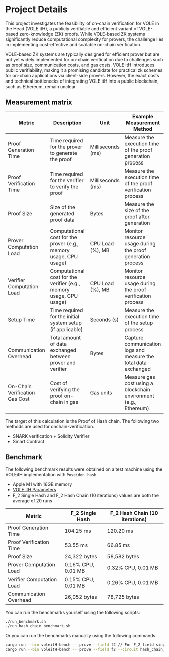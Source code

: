 # Project Details

This project investigates the feasibility of on-chain verification for VOLE in the Head (VOLE itH), a publicly verifiable and efficient variant of VOLE-based zero-knowledge (ZK) proofs. While VOLE-based ZK systems significantly reduce computational complexity for provers, the challenge lies in implementing cost-effective and scalable on-chain verification.

VOLE-based ZK systems are typically designed for efficient prover but are not yet widely implemented for on-chain verification due to challenges such as proof size, communication costs, and gas costs. VOLE itH introduces public verifiability, making it a promising candidate for practical zk schemes for on-chain applications via client-side provers. However, the exact costs and technical bottlenecks of integrating VOLE itH into a public blockchain, such as Ethereum, remain unclear.

## Measurement matrix

| Metric                   | Description                                                                                 | Unit                | Example Measurement Method                                                                     |
|--------------------------|---------------------------------------------------------------------------------------------|---------------------|-----------------------------------------------------------------------------------------------|
| Proof Generation Time    | Time required for the prover to generate the proof                                         | Milliseconds (ms)   | Measure the execution time of the proof generation process                                    |
| Proof Verification Time  | Time required for the verifier to verify the proof                                         | Milliseconds (ms)   | Measure the execution time of the proof verification process                                  |
| Proof Size               | Size of the generated proof data                                                           | Bytes               | Measure the size of the proof after generation                                                |
| Prover Computation Load  | Computational cost for the prover (e.g., memory usage, CPU usage)                          | CPU Load (%), MB    | Monitor resource usage during the proof generation process                                    |
| Verifier Computation Load| Computational cost for the verifier (e.g., memory usage, CPU usage)                        | CPU Load (%), MB    | Monitor resource usage during the proof verification process                                  |
| Setup Time               | Time required for the initial system setup (if applicable)                                 | Seconds (s)         | Measure the execution time of the setup process                                               |
| Communication Overhead   | Total amount of data exchanged between prover and verifier                                 | Bytes               | Capture communication logs and measure the total data exchanged                               |
| On-Chain Verification Gas Cost| Cost of verifying the proof on-chain in gas                                           | Gas units           | Measure gas cost using a blockchain environment (e.g., Ethereum)                             |

The target of this calculation is the Proof of Hash chain.
The following two methods are used for onchain-verification.

- SNARK verification + Solidity Verifier
- Smart Contract

## Benchmark

The following benchmark results were obtained on a test machine using the VOLEitH implementation with `Poseidon hash`.

- Apple M1 with 16GB memory
- [VOLE itH Parameters](https://github.com/adust09/swanky/blob/dev/schmivitz/src/parameters.rs)
- F_2 Single Hash and F_2 Hash Chain (10 iterations) values are both the average of 20 runs

| Metric                   | F_2 Single Hash     | F_2 Hash Chain (10 iterations) |
|--------------------------|---------------|--------------------------------|
| Proof Generation Time    | 104.25 ms     | 120.20 ms                      |
| Proof Verification Time  | 53.55 ms      | 66.85 ms                       |
| Proof Size               | 24,322 bytes  | 58,582 bytes                   |
| Prover Computation Load  | 0.16% CPU, 0.01 MB | 0.32% CPU, 0.01 MB        |
| Verifier Computation Load| 0.15% CPU, 0.01 MB | 0.26% CPU, 0.01 MB        |
| Communication Overhead   | 26,052 bytes  | 78,725 bytes                   |

You can run the benchmarks yourself using the following scripts:

```bash
./run_benchmark.sh
./run_hash_chain_benchmark.sh
```

Or you can run the benchmarks manually using the following commands:

```bash
cargo run --bin voleitH-bench -- prove --field f2 // For F_2 field single hash:
cargo run --bin voleitH-bench -- prove --field f2 --circuit hash_chain_10 // For F_2 Hash Chain 10 iterations
```
